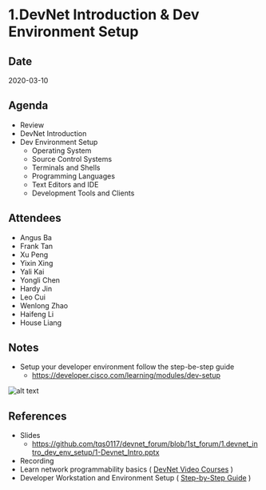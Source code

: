 # 1.DevNet Introduction & Dev Environment Setup

## Date
2020-03-10

## Agenda
* Review 
* DevNet Introduction
* Dev Environment Setup
  * Operating System
  * Source Control Systems
  * Terminals and Shells
  * Programming Languages
  * Text Editors and IDE
  * Development Tools and Clients

## Attendees
* Angus Ba
* Frank Tan
* Xu Peng
* Yixin Xing
* Yali Kai
* Yongli Chen
* Hardy Jin
* Leo Cui
* Wenlong Zhao
* Haifeng Li
* House Liang

## Notes
* Setup your developer environment follow the step-be-step guide
    * https://developer.cisco.com/learning/modules/dev-setup

![alt text](https://github.com/tqs0117/devnet_forum/blob/1st_forum/1.devnet_intro_dev_env_setup/devnet_tools.png "devnet_tools")


## References
* Slides
    * https://github.com/tqs0117/devnet_forum/blob/1st_forum/1.devnet_intro_dev_env_setup/1-Devnet_Intro.pptx
* Recording
* Learn network programmability basics ( [DevNet Video Courses](https://developer.cisco.com/video/net-prog-basics/) )
* Developer Workstation and Environment Setup ( [Step-by-Step Guide](https://developer.cisco.com/learning/modules/dev-setup) )




